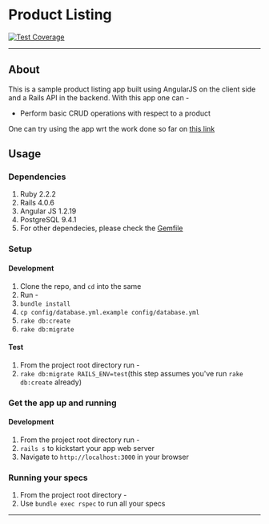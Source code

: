 # Product Listing

[![Test Coverage](https://codeclimate.com/github/boddhisattva/product-listing/badges/coverage.svg)](https://codeclimate.com/github/boddhisattva/product-listing/coverage)

<hr />

## About

This is a sample product listing app built using AngularJS on the client side and a Rails API in the backend. With this app one can -
* Perform basic CRUD operations with respect to a product

One can try using the app wrt the work done so far on [this link][app website link]

## Usage

### Dependencies

1. Ruby 2.2.2
2. Rails 4.0.6
3. Angular JS 1.2.19
4. PostgreSQL 9.4.1
5. For other dependecies, please check the [Gemfile][gemfile]

### Setup

#### Development
1. Clone the repo, and `cd` into the same
2. Run -
 1. `bundle install`
 2. `cp config/database.yml.example config/database.yml`
 3. `rake db:create`
 4. `rake db:migrate`

#### Test
1. From the project root directory run -
 1. `rake db:migrate RAILS_ENV=test`(this step assumes you've run `rake db:create` already)

### Get the app up and running

#### Development
1. From the project root directory run -
 1. `rails s` to kickstart your app web server
 2. Navigate to `http://localhost:3000` in your browser

### Running your specs
1. From the project root directory -
 1. Use `bundle exec rspec` to run all your specs

<hr />

[gemfile]: https://github.com/boddhisattva/product-listing/blob/master/Gemfile
[app website link]: http://product-listing.herokuapp.com